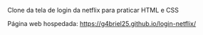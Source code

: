 Clone da tela de login da netflix para praticar HTML e CSS

Página web hospedada: https://g4briel25.github.io/login-netflix/
